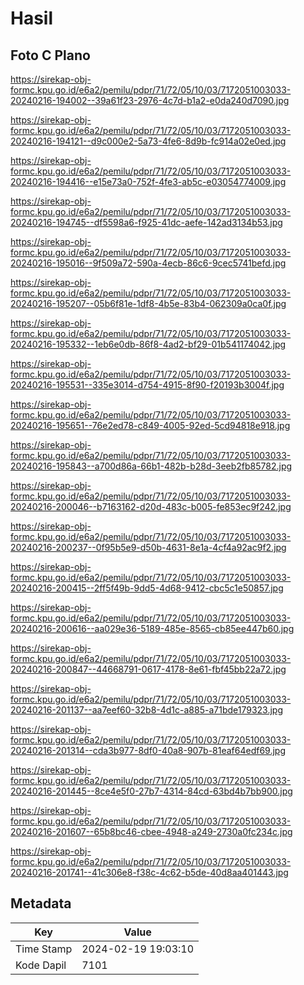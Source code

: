 # Hasil

## Foto C Plano

https://sirekap-obj-formc.kpu.go.id/e6a2/pemilu/pdpr/71/72/05/10/03/7172051003033-20240216-194002--39a61f23-2976-4c7d-b1a2-e0da240d7090.jpg

https://sirekap-obj-formc.kpu.go.id/e6a2/pemilu/pdpr/71/72/05/10/03/7172051003033-20240216-194121--d9c000e2-5a73-4fe6-8d9b-fc914a02e0ed.jpg

https://sirekap-obj-formc.kpu.go.id/e6a2/pemilu/pdpr/71/72/05/10/03/7172051003033-20240216-194416--e15e73a0-752f-4fe3-ab5c-e03054774009.jpg

https://sirekap-obj-formc.kpu.go.id/e6a2/pemilu/pdpr/71/72/05/10/03/7172051003033-20240216-194745--df5598a6-f925-41dc-aefe-142ad3134b53.jpg

https://sirekap-obj-formc.kpu.go.id/e6a2/pemilu/pdpr/71/72/05/10/03/7172051003033-20240216-195016--9f509a72-590a-4ecb-86c6-9cec5741befd.jpg

https://sirekap-obj-formc.kpu.go.id/e6a2/pemilu/pdpr/71/72/05/10/03/7172051003033-20240216-195207--05b6f81e-1df8-4b5e-83b4-062309a0ca0f.jpg

https://sirekap-obj-formc.kpu.go.id/e6a2/pemilu/pdpr/71/72/05/10/03/7172051003033-20240216-195332--1eb6e0db-86f8-4ad2-bf29-01b541174042.jpg

https://sirekap-obj-formc.kpu.go.id/e6a2/pemilu/pdpr/71/72/05/10/03/7172051003033-20240216-195531--335e3014-d754-4915-8f90-f20193b3004f.jpg

https://sirekap-obj-formc.kpu.go.id/e6a2/pemilu/pdpr/71/72/05/10/03/7172051003033-20240216-195651--76e2ed78-c849-4005-92ed-5cd94818e918.jpg

https://sirekap-obj-formc.kpu.go.id/e6a2/pemilu/pdpr/71/72/05/10/03/7172051003033-20240216-195843--a700d86a-66b1-482b-b28d-3eeb2fb85782.jpg

https://sirekap-obj-formc.kpu.go.id/e6a2/pemilu/pdpr/71/72/05/10/03/7172051003033-20240216-200046--b7163162-d20d-483c-b005-fe853ec9f242.jpg

https://sirekap-obj-formc.kpu.go.id/e6a2/pemilu/pdpr/71/72/05/10/03/7172051003033-20240216-200237--0f95b5e9-d50b-4631-8e1a-4cf4a92ac9f2.jpg

https://sirekap-obj-formc.kpu.go.id/e6a2/pemilu/pdpr/71/72/05/10/03/7172051003033-20240216-200415--2ff5f49b-9dd5-4d68-9412-cbc5c1e50857.jpg

https://sirekap-obj-formc.kpu.go.id/e6a2/pemilu/pdpr/71/72/05/10/03/7172051003033-20240216-200616--aa029e36-5189-485e-8565-cb85ee447b60.jpg

https://sirekap-obj-formc.kpu.go.id/e6a2/pemilu/pdpr/71/72/05/10/03/7172051003033-20240216-200847--44668791-0617-4178-8e61-fbf45bb22a72.jpg

https://sirekap-obj-formc.kpu.go.id/e6a2/pemilu/pdpr/71/72/05/10/03/7172051003033-20240216-201137--aa7eef60-32b8-4d1c-a885-a71bde179323.jpg

https://sirekap-obj-formc.kpu.go.id/e6a2/pemilu/pdpr/71/72/05/10/03/7172051003033-20240216-201314--cda3b977-8df0-40a8-907b-81eaf64edf69.jpg

https://sirekap-obj-formc.kpu.go.id/e6a2/pemilu/pdpr/71/72/05/10/03/7172051003033-20240216-201445--8ce4e5f0-27b7-4314-84cd-63bd4b7bb900.jpg

https://sirekap-obj-formc.kpu.go.id/e6a2/pemilu/pdpr/71/72/05/10/03/7172051003033-20240216-201607--65b8bc46-cbee-4948-a249-2730a0fc234c.jpg

https://sirekap-obj-formc.kpu.go.id/e6a2/pemilu/pdpr/71/72/05/10/03/7172051003033-20240216-201741--41c306e8-f38c-4c62-b5de-40d8aa401443.jpg


## Metadata

| Key        | Value               |
| ---------- | ------------------- |
| Time Stamp | 2024-02-19 19:03:10 |
| Kode Dapil | 7101                |



